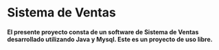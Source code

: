 # Sistema de Ventas

#### El presente proyecto consta de un software de Sistema de Ventas desarrollado utilizando Java y Mysql. Este es un proyecto de uso libre.
